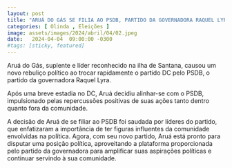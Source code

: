 ```yaml
---
layout: post
title: "ARUÁ DO GÁS SE FILIA AO PSDB, PARTIDO DA GOVERNADORA RAQUEL LYRA, APÓS BREVE PASSAGEM PELO DC"
categories: [ Olinda , Eleições ]
image: assets/images/2024/abril/04/02.jpeg
date:   2024-04-04  09:00:00 -0300
#tags: [sticky, featured]
---
```

Aruá do Gás, suplente e líder reconhecido na ilha de Santana, causou um novo rebuliço político ao trocar rapidamente o partido DC pelo PSDB, o partido da governadora Raquel Lyra. 

Após uma breve estadia no DC, Aruá decidiu alinhar-se com o PSDB, impulsionado pelas repercussões positivas de suas ações tanto dentro quanto fora da comunidade.

A decisão de Aruá de se filiar ao PSDB foi saudada por líderes do partido, que enfatizaram a importância de ter figuras influentes da comunidade envolvidas na política. Agora, com seu novo partido, Aruá está pronto para disputar uma posição política, aproveitando a plataforma proporcionada pelo partido da governadora para amplificar suas aspirações políticas e continuar servindo à sua comunidade.